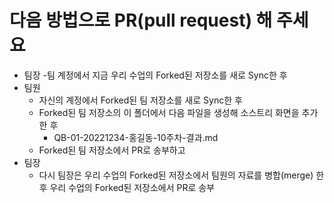 # 다음 방법으로 PR(pull request) 해 주세요

- 팀장
  -팀 계정에서 지금 우리 수업의 Forked된 저장소를 새로 Sync한 후 
- 팀원
  - 자신의 계정에서 Forked된 팀 저장소를 새로 Sync한 후 
  - Forked된 팀 저장소의 이 폴더에서 다음 파일을 생성해 소스트리 화면을 추가한 후
    - QB-01-20221234-홍길동-10주차-결과.md
  - Forked된 팀 저장소에서 PR로 송부하고 
- 팀장
  - 다시 팀장은 우리 수업의 Forked된 저장소에서 팀원의 자료를 병합(merge) 한 후 우리 수업의 Forked된 저장소에서 PR로 송부


